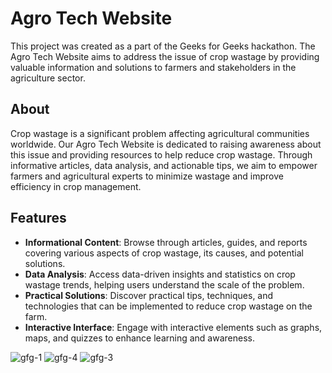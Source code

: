 
# Agro Tech Website

This project was created as a part of the Geeks for Geeks hackathon. The Agro Tech Website aims to address the issue of crop wastage by providing valuable information and solutions to farmers and stakeholders in the agriculture sector.

## About

Crop wastage is a significant problem affecting agricultural communities worldwide. Our Agro Tech Website is dedicated to raising awareness about this issue and providing resources to help reduce crop wastage. Through informative articles, data analysis, and actionable tips, we aim to empower farmers and agricultural experts to minimize wastage and improve efficiency in crop management.

## Features

- **Informational Content**: Browse through articles, guides, and reports covering various aspects of crop wastage, its causes, and potential solutions.
- **Data Analysis**: Access data-driven insights and statistics on crop wastage trends, helping users understand the scale of the problem.
- **Practical Solutions**: Discover practical tips, techniques, and technologies that can be implemented to reduce crop wastage on the farm.
- **Interactive Interface**: Engage with interactive elements such as graphs, maps, and quizzes to enhance learning and awareness.


![gfg-1](https://github.com/dhruvi003/HayDay/assets/108978196/0cbce417-03fd-46ae-851d-561003e3e26a)
![gfg-4](https://github.com/dhruvi003/HayDay/assets/108978196/8dbcf938-c143-4219-b112-81c526198e9c)
![gfg-3](https://github.com/dhruvi003/HayDay/assets/108978196/6e106d26-ab92-4029-b5df-3ac9ca3fabd9)


